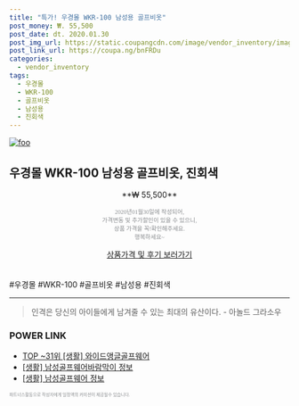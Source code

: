 ```yaml
--- 
title: "특가! 우경몰 WKR-100 남성용 골프비옷" 
post_money: ₩. 55,500 
post_date: dt. 2020.01.30 
post_img_url: https://static.coupangcdn.com/image/vendor_inventory/images/2016/09/05/17/9/055f05a4-5b60-4df8-9bb6-844f79095073.jpg 
post_link_url: https://coupa.ng/bnFRDu 
categories: 
  - vendor_inventory 
tags: 
  - 우경몰 
  - WKR-100 
  - 골프비옷 
  - 남성용 
  - 진회색 
--- 
```

[![foo](https://static.coupangcdn.com/image/vendor_inventory/images/2016/09/05/17/9/055f05a4-5b60-4df8-9bb6-844f79095073.jpg)](https://coupa.ng/bnFRDu) 

## 우경몰 WKR-100 남성용 골프비옷, 진회색 
<p style="text-align: center;">**₩ 55,500**</p> 
<p style="text-align: center;"><span style="color: #898c8f; font-family: Georgia,Times,serif; font-size: 0.75em;">2020년01월30일에 작성되어, <br>가격변동 및 추가할인이 있을 수 있으니,<br> 상품 가격을 꼭!확인해주세요.<br>행복하세요~</span> 
</p>	 
<div markdown="0" style="text-align: center;"><a href="https://coupa.ng/bnFRDu" class="btn btn--success">상품가격 및 후기 보러가기</a></div> 
<br><br> 
  #우경몰 #WKR-100 #골프비옷 #남성용 #진회색 
<hr> 

> 인격은 당신의 아이들에게 남겨줄 수 있는 최대의 유산이다. - 아놀드 그라소우 


### POWER LINK

* <a href="https://blog.naver.com/fasyy4321/221777025504" target="_blank"> TOP ~31위 [생활] 와이드앵글골프웨어</a>
* <a href="https://blog.naver.com/santokki14/221771595131" target="_blank"> [생활] 남성골프웨어바람막이 정보 </a>
* <a href="https://blog.naver.com/fasyy4321/221761382321" target="_blank"> [생활] 남성골프웨어 정보 </a>

<span style="color: #898c8f; font-family: Georgia,Times,serif; font-size: 0.55em;">파트너스활동으로 작성자에게 일정액의 커미션이 제공될수 있습니다.</span> 
